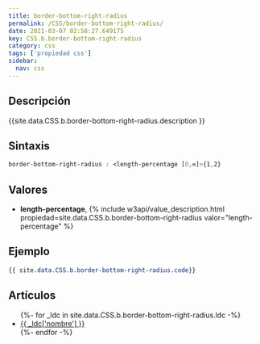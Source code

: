 ```yaml
---
title: border-bottom-right-radius
permalink: /CSS/border-bottom-right-radius/
date: 2021-03-07 02:58:27.649175
key: CSS.b.border-bottom-right-radius
category: css
tags: ['propiedad css']
sidebar: 
  nav: css
---
```


## Descripción
{{site.data.CSS.b.border-bottom-right-radius.description }}

## Sintaxis
~~~css
border-bottom-right-radius : <length-percentage [0,∞]>{1,2}
~~~

## Valores
* **length-percentage**,  {% include w3api/value_description.html propiedad=site.data.CSS.b.border-bottom-right-radius valor="length-percentage" %}

## Ejemplo
~~~css
{{ site.data.CSS.b.border-bottom-right-radius.code}}
~~~

## Artículos
<ul>
{%- for _ldc in site.data.CSS.b.border-bottom-right-radius.ldc -%}
   <li>
       <a href="{{_ldc['url'] }}">{{ _ldc['nombre'] }}</a>
   </li>
{%- endfor -%}
</ul>
